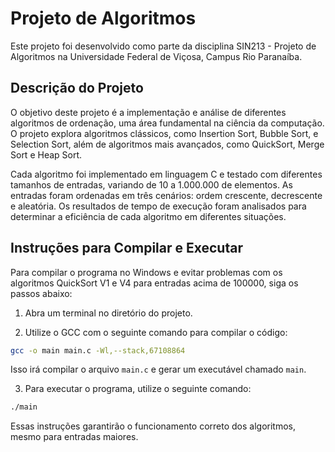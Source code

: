 # Projeto de Algoritmos

Este projeto foi desenvolvido como parte da disciplina SIN213 - Projeto de Algoritmos na Universidade Federal de Viçosa, Campus Rio Paranaíba.

## Descrição do Projeto

O objetivo deste projeto é a implementação e análise de diferentes algoritmos de ordenação, uma área fundamental na ciência da computação. O projeto explora algoritmos clássicos, como Insertion Sort, Bubble Sort, e Selection Sort, além de algoritmos mais avançados, como QuickSort, Merge Sort e Heap Sort.

Cada algoritmo foi implementado em linguagem C e testado com diferentes tamanhos de entradas, variando de 10 a 1.000.000 de elementos. As entradas foram ordenadas em três cenários: ordem crescente, decrescente e aleatória. Os resultados de tempo de execução foram analisados para determinar a eficiência de cada algoritmo em diferentes situações.

## Instruções para Compilar e Executar

Para compilar o programa no Windows e evitar problemas com os algoritmos QuickSort V1 e V4 para entradas acima de 100000, siga os passos abaixo:

1. Abra um terminal no diretório do projeto.

2. Utilize o GCC com o seguinte comando para compilar o código:

```bash
gcc -o main main.c -Wl,--stack,67108864
```

Isso irá compilar o arquivo `main.c` e gerar um executável chamado `main`.

3. Para executar o programa, utilize o seguinte comando:

```bash
./main
```

Essas instruções garantirão o funcionamento correto dos algoritmos, mesmo para entradas maiores.
